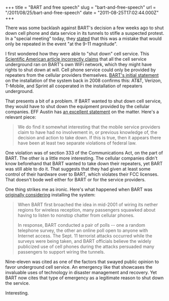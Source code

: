+++
title = "BART and free speech"
slug = "bart-and-free-speech"
url = "/2011/08/25/bart-and-free-speech"
date = "2011-08-25T17:02:44.000Z"
+++

There was some backlash against BART's decision a few weeks ago to shut down cell phone and data service in its tunnels to stifle a suspected protest. In a "special meeting" today, they <a href="http:news.cnet.com/8301-27080_3-20096788-245/bart-tackles-its-big-brother-moment/">stated</a> that this was a mistake that would only be repeated in the event "at the 9-11 magnitude".

I first wondered how they were able to "shut down" cell service. This <a href="http:www.scientificamerican.com/article.cfm?id=how-did-bart-kill-cellpho">Scientific American article incorrectly claims</a> that all the cell service underground ran on BART's own WiFi network, which they might have rights to shut down at will. Cell phone service could only be provided by repeaters from the cellular providers themselves. <a href="http://www.bart.gov/news/articles/2008/news20080721b.aspx">BART's initial statement</a> on the installation of the system back in 2008 confirms this: AT&T, Verizon, T-Mobile, and Sprint all cooperated in the installation of repeaters underground.

That presents a bit of a problem. If BART wanted to shut down cell service, they would have to shut down the equipment provided by the cellular companies. EFF Austin has <a href="http:effaustin.org/2011/08/statement-on-san-francisco-bart-cellphone-service-shutdown/">an excellent statement</a> on the matter. Here's a relevant piece:

<blockquote>We do find it somewhat interesting that the mobile service providers claim to have had no involvement in, or previous knowledge of, the decision and action to take down. If this is true, then it appears there have been at least two separate violations of federal law.</blockquote>

One violation was of section 333 of the Communications Act, on the part of BART. The other is a little more interesting. The cellular companies didn't know beforehand that BART wanted to take down their repeaters, yet BART was still able to do it. That suggests that they had given at least some control of their hardware over to BART, which violates their FCC licenses. That doesn't bode well either for BART or for the service providers.

One thing strikes me as ironic. Here's what happened when BART was <a href="http:www.sfgate.com/cgi-bin/article.cgi?f=/c/a/2005/11/19/MNGF2FR6C11.DTL">originally considering</a> installing the system:

<blockquote>When BART first broached the idea in mid-2001 of wiring its nether regions for wireless reception, many passengers squawked about having to listen to nonstop chatter from cellular phones.

In response, BART conducted a pair of polls -- one a random telephone survey, the other an online poll open to anyone with Internet access. The Sept. 11 terrorist attacks occurred while the surveys were being taken, and BART officials believe the widely publicized use of cell phones during the attacks persuaded many passengers to support wiring the tunnels.</blockquote>

Nine-eleven was cited as one of the factors that swayed public opinion to favor underground cell service. An emergency like that showcases the invaluable uses of technology in disaster management and recovery. Yet BART now cites that type of emergency as a legitimate reason to shut down the service.

Interesting.
